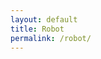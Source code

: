```yaml
---
layout: default
title: Robot
permalink: /robot/
---
```



<head>
    <style>
        .github-button2 {
            background-color: #75D7EB;
            color: white;
            padding: 12px 24px;
            border: #248AF0;
            border-radius: 6px;
            font-size: 16px;
            cursor: pointer;
            transition: background-color 0.3s;
        }

        .github-button2:hover {
            background-color: #248AF0;
        }
    </style>
</head>
<body>
    <!-- Method 1: Using an <a> tag styled as a button
    <a href="https://your-link-here.com" class="github-button">Go to Page</a> -->

    <button class="github-button2" onclick="window.location.href='https://docs.google.com/document/d/1aYoSi7j9qZsow3o8D71a0TwYGs5MEYn-FpWEfMOIxoM/edit?usp=sharing'">
        Engineering log 
    </button>
</body>
<body>
    <!-- Method 1: Using an <a> tag styled as a button
    <a href="https://your-link-here.com" class="github-button">Go to Page</a> -->

    <button class="github-button2" onclick="window.location.href='/robotDesign'">
        Robot Design
    </button>
</body>
<body>
    <!-- Method 1: Using an <a> tag styled as a button
    <a href="https://your-link-here.com" class="github-button">Go to Page</a> -->

    <button class="github-button2" onclick="window.location.href='/robotTutorial'">
        Tutorials
    </button>
</body>


